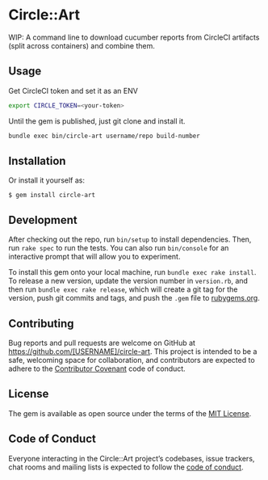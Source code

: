 # Circle::Art

WIP: A command line to download cucumber reports from CircleCI artifacts (split across containers) and combine them.

## Usage

Get CircleCI token and set it as an ENV

```bash
export CIRCLE_TOKEN=<your-token>
```

Until the gem is published, just git clone and install it.

```bash
bundle exec bin/circle-art username/repo build-number
```

## Installation

Or install it yourself as:

    $ gem install circle-art

## Development

After checking out the repo, run `bin/setup` to install dependencies. Then, run `rake spec` to run the tests. You can also run `bin/console` for an interactive prompt that will allow you to experiment.

To install this gem onto your local machine, run `bundle exec rake install`. To release a new version, update the version number in `version.rb`, and then run `bundle exec rake release`, which will create a git tag for the version, push git commits and tags, and push the `.gem` file to [rubygems.org](https://rubygems.org).

## Contributing

Bug reports and pull requests are welcome on GitHub at https://github.com/[USERNAME]/circle-art. This project is intended to be a safe, welcoming space for collaboration, and contributors are expected to adhere to the [Contributor Covenant](http://contributor-covenant.org) code of conduct.

## License

The gem is available as open source under the terms of the [MIT License](https://opensource.org/licenses/MIT).

## Code of Conduct

Everyone interacting in the Circle::Art project’s codebases, issue trackers, chat rooms and mailing lists is expected to follow the [code of conduct](https://github.com/[USERNAME]/circle-art/blob/master/CODE_OF_CONDUCT.md).
